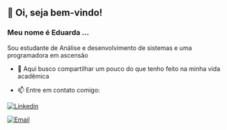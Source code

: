## 👋 Oi, seja bem-vindo! 
### Meu nome é Eduarda ...



  Sou estudante de Análise e desenvolvimento de sistemas e uma programadora em ascensão
- 🌱 Aqui busco compartilhar um pouco do que tenho feito na minha vida acadêmica
 
- 📫 Entre em contato comigo: 
 
[![Linkedin][1.1]][1]

[1]: http://www.linkedin.com/in/eduarda-alcântara-0018221b2
[1.1]: https://img.shields.io/badge/LinkedIn-0077B5?style=for-the-badge&logo=linkedin&logoColor=white (logolinkedin)
[![Email][1.1]][1]

[1]: eduardaalc@outlook.com
[1.1]: https://img.shields.io/badge/Microsoft_Outlook-0078D4?style=for-the-badge&logo=microsoft-outlook&logoColor=white (outlook)
  
  

